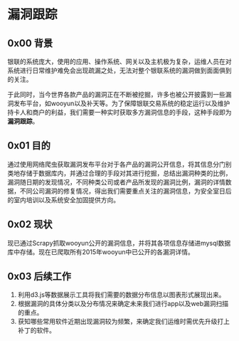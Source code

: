 # 漏洞跟踪
## 0x00 背景
银联的系统庞大，使用的应用、操作系统、网关以及主机极为复杂，运维人员在对系统进行日常维护难免会出现疏漏之处，无法对整个银联系统的漏洞做到面面俱到的关注。

于此同时，当今世界各款产品的漏洞正在不断被挖掘，许多也被公开披露到一些漏洞发布平台，如wooyun以及补天等。为了保障银联交易系统的稳定运行以及维护持卡人和商户的利益，我们需要一种实时获取多方漏洞信息的手段，这种手段即为**漏洞跟踪**。

## 0x01 目的
通过使用网络爬虫获取漏洞发布平台对于各产品的漏洞公开信息，将其信息分门别类地存储于数据库内，并通过合理的手段对其进行挖掘，总结出漏洞种类的比例，漏洞随日期的发现情况，不同种类公司或者产品所发现的漏洞比例，漏洞的详情数据，不同公司漏洞的修复情况，得出我们需要重点关注的漏洞信息，为安全室日后的室内培训以及系统安全加固提供方向。
## 0x02 现状
现已通过Scrapy抓取wooyun公开的漏洞信息，并将其各项信息存储进mysql数据库中存储。现在已爬取所有2015年wooyun中已公开的各漏洞详情。
## 0x03 后续工作
1. 利用d3.js等数据展示工具将我们需要的数据分布信息以图表形式展现出来。
2. 根据漏洞的具体分类以及分布情况来确定未来我们进行app以及web漏洞扫描的重点。
3. 获知哪些常用软件近期出现漏洞较为频繁，来确定我们运维时需优先升级打上补丁的软件。